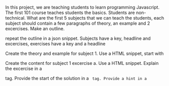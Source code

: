 In this project, we are teaching students to learn programming Javascript. The first 101 course teaches students the basics. Students are non-technical. What are the first 5 subjects that we can teach the students, each subject should contain a few paragraphs of theory, an example and 2 excercises. Make an outline.

repeat the outline in a json snippet. Subjects have a key, headline and excercises, exercises have a key and a headline

Create the theory and example for subject 1. Use a HTML snippet, start with <main>

Create the content for subject 1 excercise a.
Use a HTML snippet.
Explain the excercise in a <main> tag.
Provide the start of the solution in a <code id="playground"> tag.
Provide a hint in a <dialog id="hint"> tag.
Provide a reference solution in a <code id="solution"> tag.
Provide test cases in a <code id="test-cases"> tag.

## Notepad "Content creator"
In this project, we are teaching students to learn programming Javascript. The first 101 course teaches students the basics. Students are non-technical.
@course.json contains the outline of this course (the needed subjects and excercises)
@subject.html contains an example of what a subject should look like
@exercise-a.html contains an example of what an example looks like

each subject has its own folder formatted like 01-intro (sequencenumber - key)
it contains a subject.html file and excercise-a.html and excercise-b.html

## Prompts
@Content creator create the subject and both exercise files for subject 3
Use a different example from the exercises

give me some alternative ideas for exercise b that are a little bit more challenging and fun

create the dice roll simulator. have the user make 2 functions, one for single dice run and one for 2 dice runs. Tell the user to call the first function from the second. Explain how to combine floor and random in the exercise


